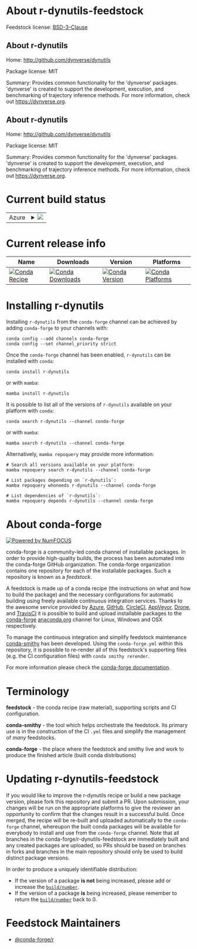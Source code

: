 About r-dynutils-feedstock
==========================

Feedstock license: [BSD-3-Clause](https://github.com/conda-forge/r-dynutils-feedstock/blob/main/LICENSE.txt)


About r-dynutils
----------------

Home: http://github.com/dynverse/dynutils

Package license: MIT

Summary: Provides common functionality for the 'dynverse' packages. 'dynverse' is created to support the development, execution, and benchmarking of trajectory inference methods. For more information, check out <https://dynverse.org>.

About r-dynutils
----------------

Home: http://github.com/dynverse/dynutils

Package license: MIT

Summary: Provides common functionality for the 'dynverse' packages. 'dynverse' is created to support the development, execution, and benchmarking of trajectory inference methods. For more information, check out <https://dynverse.org>.

Current build status
====================


<table>
    
  <tr>
    <td>Azure</td>
    <td>
      <details>
        <summary>
          <a href="https://dev.azure.com/conda-forge/feedstock-builds/_build/latest?definitionId=8663&branchName=main">
            <img src="https://dev.azure.com/conda-forge/feedstock-builds/_apis/build/status/r-dynutils-feedstock?branchName=main">
          </a>
        </summary>
        <table>
          <thead><tr><th>Variant</th><th>Status</th></tr></thead>
          <tbody><tr>
              <td>linux_64_r_base4.3</td>
              <td>
                <a href="https://dev.azure.com/conda-forge/feedstock-builds/_build/latest?definitionId=8663&branchName=main">
                  <img src="https://dev.azure.com/conda-forge/feedstock-builds/_apis/build/status/r-dynutils-feedstock?branchName=main&jobName=linux&configuration=linux%20linux_64_r_base4.3" alt="variant">
                </a>
              </td>
            </tr><tr>
              <td>linux_64_r_base4.4</td>
              <td>
                <a href="https://dev.azure.com/conda-forge/feedstock-builds/_build/latest?definitionId=8663&branchName=main">
                  <img src="https://dev.azure.com/conda-forge/feedstock-builds/_apis/build/status/r-dynutils-feedstock?branchName=main&jobName=linux&configuration=linux%20linux_64_r_base4.4" alt="variant">
                </a>
              </td>
            </tr><tr>
              <td>osx_64_r_base4.3</td>
              <td>
                <a href="https://dev.azure.com/conda-forge/feedstock-builds/_build/latest?definitionId=8663&branchName=main">
                  <img src="https://dev.azure.com/conda-forge/feedstock-builds/_apis/build/status/r-dynutils-feedstock?branchName=main&jobName=osx&configuration=osx%20osx_64_r_base4.3" alt="variant">
                </a>
              </td>
            </tr><tr>
              <td>osx_64_r_base4.4</td>
              <td>
                <a href="https://dev.azure.com/conda-forge/feedstock-builds/_build/latest?definitionId=8663&branchName=main">
                  <img src="https://dev.azure.com/conda-forge/feedstock-builds/_apis/build/status/r-dynutils-feedstock?branchName=main&jobName=osx&configuration=osx%20osx_64_r_base4.4" alt="variant">
                </a>
              </td>
            </tr><tr>
              <td>win_64_r_base4.3</td>
              <td>
                <a href="https://dev.azure.com/conda-forge/feedstock-builds/_build/latest?definitionId=8663&branchName=main">
                  <img src="https://dev.azure.com/conda-forge/feedstock-builds/_apis/build/status/r-dynutils-feedstock?branchName=main&jobName=win&configuration=win%20win_64_r_base4.3" alt="variant">
                </a>
              </td>
            </tr><tr>
              <td>win_64_r_base4.4</td>
              <td>
                <a href="https://dev.azure.com/conda-forge/feedstock-builds/_build/latest?definitionId=8663&branchName=main">
                  <img src="https://dev.azure.com/conda-forge/feedstock-builds/_apis/build/status/r-dynutils-feedstock?branchName=main&jobName=win&configuration=win%20win_64_r_base4.4" alt="variant">
                </a>
              </td>
            </tr>
          </tbody>
        </table>
      </details>
    </td>
  </tr>
</table>

Current release info
====================

| Name | Downloads | Version | Platforms |
| --- | --- | --- | --- |
| [![Conda Recipe](https://img.shields.io/badge/recipe-r--dynutils-green.svg)](https://anaconda.org/conda-forge/r-dynutils) | [![Conda Downloads](https://img.shields.io/conda/dn/conda-forge/r-dynutils.svg)](https://anaconda.org/conda-forge/r-dynutils) | [![Conda Version](https://img.shields.io/conda/vn/conda-forge/r-dynutils.svg)](https://anaconda.org/conda-forge/r-dynutils) | [![Conda Platforms](https://img.shields.io/conda/pn/conda-forge/r-dynutils.svg)](https://anaconda.org/conda-forge/r-dynutils) |

Installing r-dynutils
=====================

Installing `r-dynutils` from the `conda-forge` channel can be achieved by adding `conda-forge` to your channels with:

```
conda config --add channels conda-forge
conda config --set channel_priority strict
```

Once the `conda-forge` channel has been enabled, `r-dynutils` can be installed with `conda`:

```
conda install r-dynutils
```

or with `mamba`:

```
mamba install r-dynutils
```

It is possible to list all of the versions of `r-dynutils` available on your platform with `conda`:

```
conda search r-dynutils --channel conda-forge
```

or with `mamba`:

```
mamba search r-dynutils --channel conda-forge
```

Alternatively, `mamba repoquery` may provide more information:

```
# Search all versions available on your platform:
mamba repoquery search r-dynutils --channel conda-forge

# List packages depending on `r-dynutils`:
mamba repoquery whoneeds r-dynutils --channel conda-forge

# List dependencies of `r-dynutils`:
mamba repoquery depends r-dynutils --channel conda-forge
```


About conda-forge
=================

[![Powered by
NumFOCUS](https://img.shields.io/badge/powered%20by-NumFOCUS-orange.svg?style=flat&colorA=E1523D&colorB=007D8A)](https://numfocus.org)

conda-forge is a community-led conda channel of installable packages.
In order to provide high-quality builds, the process has been automated into the
conda-forge GitHub organization. The conda-forge organization contains one repository
for each of the installable packages. Such a repository is known as a *feedstock*.

A feedstock is made up of a conda recipe (the instructions on what and how to build
the package) and the necessary configurations for automatic building using freely
available continuous integration services. Thanks to the awesome service provided by
[Azure](https://azure.microsoft.com/en-us/services/devops/), [GitHub](https://github.com/),
[CircleCI](https://circleci.com/), [AppVeyor](https://www.appveyor.com/),
[Drone](https://cloud.drone.io/welcome), and [TravisCI](https://travis-ci.com/)
it is possible to build and upload installable packages to the
[conda-forge](https://anaconda.org/conda-forge) [anaconda.org](https://anaconda.org/)
channel for Linux, Windows and OSX respectively.

To manage the continuous integration and simplify feedstock maintenance
[conda-smithy](https://github.com/conda-forge/conda-smithy) has been developed.
Using the ``conda-forge.yml`` within this repository, it is possible to re-render all of
this feedstock's supporting files (e.g. the CI configuration files) with ``conda smithy rerender``.

For more information please check the [conda-forge documentation](https://conda-forge.org/docs/).

Terminology
===========

**feedstock** - the conda recipe (raw material), supporting scripts and CI configuration.

**conda-smithy** - the tool which helps orchestrate the feedstock.
                   Its primary use is in the construction of the CI ``.yml`` files
                   and simplify the management of *many* feedstocks.

**conda-forge** - the place where the feedstock and smithy live and work to
                  produce the finished article (built conda distributions)


Updating r-dynutils-feedstock
=============================

If you would like to improve the r-dynutils recipe or build a new
package version, please fork this repository and submit a PR. Upon submission,
your changes will be run on the appropriate platforms to give the reviewer an
opportunity to confirm that the changes result in a successful build. Once
merged, the recipe will be re-built and uploaded automatically to the
`conda-forge` channel, whereupon the built conda packages will be available for
everybody to install and use from the `conda-forge` channel.
Note that all branches in the conda-forge/r-dynutils-feedstock are
immediately built and any created packages are uploaded, so PRs should be based
on branches in forks and branches in the main repository should only be used to
build distinct package versions.

In order to produce a uniquely identifiable distribution:
 * If the version of a package **is not** being increased, please add or increase
   the [``build/number``](https://docs.conda.io/projects/conda-build/en/latest/resources/define-metadata.html#build-number-and-string).
 * If the version of a package **is** being increased, please remember to return
   the [``build/number``](https://docs.conda.io/projects/conda-build/en/latest/resources/define-metadata.html#build-number-and-string)
   back to 0.

Feedstock Maintainers
=====================

* [@conda-forge/r](https://github.com/orgs/conda-forge/teams/r/)

